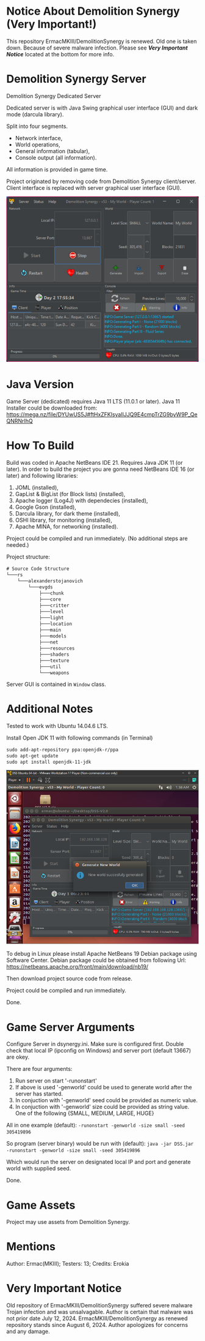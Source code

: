 # Notice About Demolition Synergy (Very Important!)

This repository ErmacMKIII/DemolitionSynergy is renewed.
Old one is taken down. Because of severe malware infection.
Please see ***Very Important Notice*** located at the bottom for more info.

# Demolition Synergy Server
Demolition Synergy Dedicated Server

Dedicated server is with Java Swing graphical user interface (GUI) 
and dark mode (darcula library).

Split into four segments.
- Network interface,
- World operations,
- General information (tabular),
- Console output (all information).

All information is provided in game time.

Project originated by removing code from Demolition Synergy client/server.
Client interface is replaced with server graphical user interface (GUI).

![Alt text](/misc/Screenshot.png?raw=true "Demolition Synergy Server")

# Java Version
Game Server (dedicated) requires Java 11 LTS (11.0.1 or later).
Java 11 Installer could be downloaded from:
https://mega.nz/file/DYUwUS5J#ftHxZFKlsyaIlJJQ9E4cmpTrZG9byW9P_QeQNRNrIhQ

# How To Build
Build was coded in Apache NetBeans IDE 21. Requires Java JDK 11 (or later).
In order to build the project you are gonna need NetBeans IDE 16 (or later) and following libraries:
1. JOML (installed),
2. GapList & BigList (for Block lists) (installed),
3. Apache logger (Log4J) with dependecies (installed),
4. Google Gson (installed),
5. Darcula library, for dark theme (installed),
6. OSHI library, for monitoring (installed),
7. Apache MINA, for networking (installed).

Project could be compiled and run immediately.
(No additional steps are needed.)

Project structure:
```
# Source Code Structure
└───rs
    └───alexanderstojanovich
        └───evgds
            ├───chunk
            ├───core
            ├───critter
            ├───level
            ├───light
            ├───location
            ├───main
            ├───models
            ├───net
            ├───resources
            ├───shaders
            ├───texture
            ├───util
            └───weapons			
```
Server GUI is contained in `Window` class.

# Additional Notes

Tested to work with Ubuntu 14.04.6 LTS.

Install Open JDK 11 with following commands (in Terminal)
```
sudo add-apt-repository ppa:openjdk-r/ppa
sudo apt-get update
sudo apt install openjdk-11-jdk
```
![Alt text](/misc/Screenshot2.png?raw=true "DSS Ubuntu 14.04 LTS")

To debug in Linux please install Apache NetBeans 19 Debian package
using Software Center. Debian package could be obtained from following Url:
https://netbeans.apache.org/front/main/download/nb19/

Then download project source code from release.

Project could be compiled and run immediately.

Done.

# Game Server Arguments 

Configure Server in dsynergy.ini.
Make sure is configured first.
Double check that local IP (ipconfig on Windows) and server port (default 13667)
are okey.

There are four arguments:
1) Run server on start '-runonstart'
2) If above is used '-genworld' could be used to generate world after the server has started.
3) In conjuction with '-genworld' seed could be provided as numeric value.
4) In conjuction with '-genworld' size could be provided as string value. One of the following {SMALL, MEDIUM, LARGE, HUGE}
	
All in one example (default):
`-runonstart -genworld -size small -seed 305419896`

So program (server binary) would be run with (default):
`java -jar DSS.jar -runonstart -genworld -size small -seed 305419896`

Which would run the server on designated local IP and port and
generate world with supplied seed.

Done.

# Game Assets
Project may use assets from Demolition Synergy.

# Mentions
Author: Ermac(MKIII); 
Testers: 13;
Credits: Erokia

# Very Important Notice
Old repository of ErmacMKIII/DemolitionSynergy suffered severe malware Trojan infection and was unsalvagable.
Author is certain that malware was not prior date July 12, 2024.
ErmacMKIII/DemolitionSynergy as renewed repository stands since August 6, 2024.
Author apologizes for concerns and any damage.
